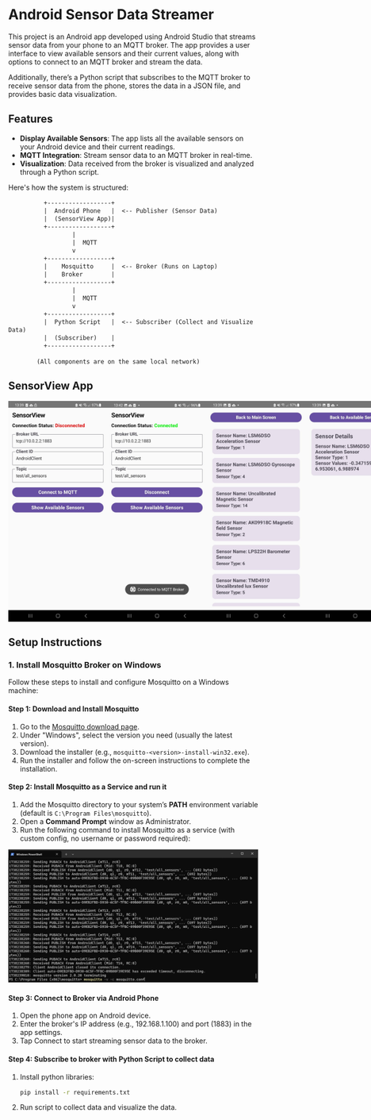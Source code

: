 # Android Sensor Data Streamer

This project is an Android app developed using Android Studio that streams sensor data from your phone to an MQTT broker. The app provides a user interface to view available sensors and their current values, along with options to connect to an MQTT broker and stream the data.

Additionally, there’s a Python script that subscribes to the MQTT broker to receive sensor data from the phone, stores the data in a JSON file, and provides basic data visualization.

## Features
- **Display Available Sensors**: The app lists all the available sensors on your Android device and their current readings.
- **MQTT Integration**: Stream sensor data to an MQTT broker in real-time.
- **Visualization**: Data received from the broker is visualized and analyzed through a Python script.

Here's how the system is structured:

```plaintext
          +------------------+
          |  Android Phone   |  <-- Publisher (Sensor Data)
          |  (SensorView App)| 
          +------------------+
                  |
                  |  MQTT
                  v
          +------------------+
          |    Mosquitto     |  <-- Broker (Runs on Laptop)
          |    Broker        |
          +------------------+
                  |
                  |  MQTT
                  v
          +------------------+
          |  Python Script   |  <-- Subscriber (Collect and Visualize Data)
          |  (Subscriber)    |
          +------------------+

        (All components are on the same local network)
```
## SensorView App 

<div style="display: flex; justify-content: space-between;">
  <img src="resources/SensorView1.png" width="200" />
  <img src="resources/SensorView2.png" width="200" />
  <img src="resources/SensorView3.png" width="200" />
  <img src="resources/SensorView4.png" width="200" />
</div>

## Setup Instructions

### 1. Install Mosquitto Broker on Windows

Follow these steps to install and configure Mosquitto on a Windows machine:

#### Step 1: Download and Install Mosquitto
1. Go to the [Mosquitto download page](https://mosquitto.org/download/).
2. Under "Windows", select the version you need (usually the latest version).
3. Download the installer (e.g., `mosquitto-<version>-install-win32.exe`).
4. Run the installer and follow the on-screen instructions to complete the installation.

#### Step 2: Install Mosquitto as a Service and run it

1. Add the Mosquitto directory to your system’s **PATH** environment variable (default is `C:\Program Files\mosquitto`).
2. Open a **Command Prompt** window as Administrator.
3. Run the following command to install Mosquitto as a service (with custom config, no username or password required):

![MQTT Broekr](resources/mosquitto.png)

#### Step 3: Connect to Broker via Android Phone
1. Open the phone app on Android device.
2. Enter the broker's IP address (e.g., 192.168.1.100) and port (1883) in the app settings.
3. Tap Connect to start streaming sensor data to the broker.

#### Step 4: Subscribe to broker with Python Script to collect data
1. Install python libraries: 
   ```bash
   pip install -r requirements.txt
2. Run script to collect data and visualize the data.

